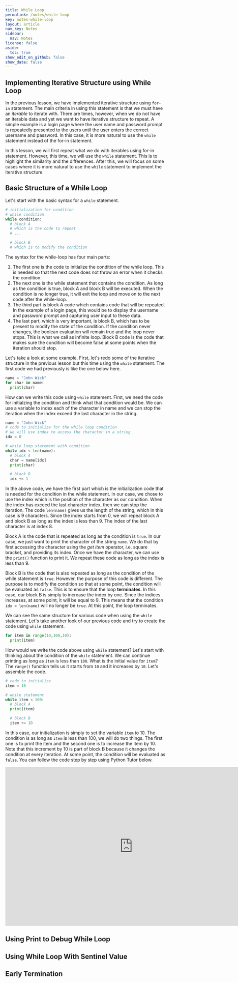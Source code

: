 ```yaml
---
title: While Loop
permalink: /notes/while-loop
key: notes-while-loop
layout: article
nav_key: Notes
sidebar:
  nav: Notes
license: false
aside:
  toc: true
show_edit_on_github: false
show_date: false
---
```


## Implementing Iterative Structure using While Loop

In the previous lesson, we have implemented iterative structure using `for-in` statement. The main criteria in using this statement is that we must have an *iterable* to iterate with. There are times, however, when we do not have an iterable data and yet we want to have iterative structure to repeat. A simple example is a login page where the user name and password prompt is repeatedly presented to the users until the user enters the correct username and password. In this case, it is more natural to use the `while` statement instead of the for-in statement. 

In this lesson, we will first repeat what we do with iterables using for-in statement. However, this time, we will use the `while` statement. This is to highlight the similarity and the differences. After this, we will focus on some cases where it is more natural to use the `while` statement to implement the iterative structure.

## Basic Structure of a While Loop

Let's start with the basic syntax for a `while` statement.

```python
# initialization for condition
# while condition 
while condition:
  # block A
  # which is the code to repeat
  # ...

  # block B
  # which is to modify the condition
```

The syntax for the while-loop has four main parts:
1. The first one is the code to initialize the condition of the while loop. This is needed so that the next code does not throw an error when it checks the condition.
1. The next one is the while statement that contains the condition. As long as the condition is true, block A and block B will be executed. When the condition is no longer true, it will exit the loop and move on to the next code after the while-loop.
1. The third part is block A code which contains code that will be repeated. In the example of a login page, this would be to display the username and password prompt and capturing user input to these data.
1. The last part, which is very important, is block B, which has to be present to modify the state of the condition. If the condition never changes, the boolean evaluation will remain true and the loop never stops. This is what we call as infinite loop. Block B code is the code that makes sure the condition will become false at some points when the iteration should stop.

Let's take a look at some example. First, let's redo some of the iterative structure in the previous lesson but this time using the `while` statement. The first code we had previously is like the one below here.

```python
name = "John Wick"
for char in name:
  print(char)
```

How can we write this code using `while` statement. First, we need the code for initialzing the condition and think what that condition would be. We can use a variable to index each of the character in name and we can stop the iteration when the index exceed the last character in the string.

```python
name = "John Wick"
# code to initialize for the while loop condition
# we will use index to access the character in a string
idx = 0 

# while loop statement with condition
while idx < len(name):
  # block A
  char = name[idx]
  print(char)

  # block B
  idx += 1
```

In the above code, we have the first part which is the initialization code that is needed for the condition in the while statement. In our case, we chose to use the index which is the position of the character as our condition. When the index has exceed the last character index, then we can stop the iteration. The code `len(name)` gives us the length of the string, which in this case is 9 characters. Since the index starts from 0, we will repeat block A and block B as long as the index is less than 9. The index of the last character is at index 8. 

Block A is the code that is repeated as long as the condition is `true`. In our case, we just want to print the character of the string `name`. We do that by first accessing the character using the *get item* operator, i.e. square bracket, and providing its index. Once we have the character, we can use the `print()` function to print it. We repeat these code as long as the index is less than 9. 

Block B is the code that is also repeated as long as the condition of the while statement is `true`. However, the purpose of this code is different. The purpose is to modify the condition so that at some point, the condition will be evaluated as `false`. This is to ensure that the loop **terminates**. In this case, our block B is simply to increase the index by one. Since the indices increases, at some point, it will be equal to 9. This means that the condition `idx < len(name)` will no longer be `true`. At this point, the loop terminates.

We can see the same structure for various code when using the `while` statement. Let's take another look of our previous code and try to create the code using `while` statement.

```python
for item in range(10,100,10):
  print(item)
```

How would we write the code above using `while` statement? Let's start with thinking about the condition of the `while` statement. We can continue printing as long as `item` is less than `100`. What is the initial value for `item`? The `range()` function tells us it starts from `10` and it increases by `10`. Let's assemble the code.

```python
# code to initialize
item = 10

# while statement
while item < 100:
  # block A
  print(item)

  # block B
  item += 10
```

In this case, our initialization is simply to set the variable `item` to 10. The condition is as long as `item` is less than 100, we will do two things. The first one is to print the item and the second one is to increase the item by 10. Note that this increment by 10 is part of block B because it changes the condition at every iteration. At some point, the condition will be evaluated as `false`. You can follow the code step by step using Python Tutor below.

<iframe width="800" height="500" frameborder="0" src="https://pythontutor.com/iframe-embed.html#code=%23%20code%20to%20initialize%0Aitem%20%3D%2010%0A%0A%23%20while%20statement%0Awhile%20item%20%3C%20100%3A%0A%20%20%23%20block%20A%0A%20%20print%28item%29%0A%0A%20%20%23%20block%20B%0A%20%20item%20%2B%3D%2010&codeDivHeight=400&codeDivWidth=350&cumulative=false&curInstr=0&heapPrimitives=nevernest&origin=opt-frontend.js&py=3&rawInputLstJSON=%5B%5D&textReferences=false"> </iframe>


## Using Print to Debug While Loop

## Using While Loop With Sentinel Value

## Early Termination
